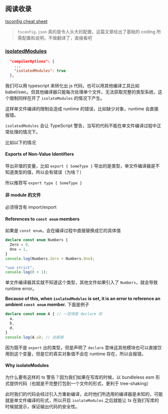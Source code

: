 ## 阅读收录

[tsconfig cheat sheet](https://www.totaltypescript.com/tsconfig-cheat-sheet)

> `tsconfig.json` 真的是令人头大的配置，这篇文章给出了基础的 coding 所需配置和说明，不做翻译了，直接看吧

### [isolatedModules](https://www.typescriptlang.org/tsconfig#isolatedModules)

```json
  "compilerOptions": {
    ...
    "isolatedModules": true
  },
```

我们可以用 typescript 来转化出 js 代码，也可以用其他编译工具比如 babel/swc。但其他编译器只能每次处理单个文件，无法获取完整的类型系统，这个限制同样在开了 `isolateModules` 的情况下产生。

这样单文件编译的限制会造成 runtime 的错误，比如缺少对象，runtime 会直接报错。

`isolatedModules` 会让 TypeScript 警告，当写的代码不能在单文件编译过程中正常处理的情况下。

比如以下的情况

#### Exports of Non-Value Identifiers

导出非值的变量，比如 `export { SomeType }` 导出的是类型，单文件编译器是不知道类型的值，所以会有错误（为啥？）

所以推荐写 `export type { SomeType }`

#### 非 module 的文件

必须得含有 import/export

#### References to `const enum` members

如果是 `const enum`，会在编译过程中直接替换成它的具体值

```typescript
declare const enum Numbers {
  Zero = 0,
  One = 1,
}
console.log(Numbers.Zero + Numbers.One);
```

```js
"use strict";
console.log(0 + 1);
```

单文件编译器其实就不知道这个类型，其他文件如果引入了 `Numbers`，就会导致 runtime error。

**Because of this, when `isolatedModules` is set, it is an error to reference an ambient `const enum` member.** 下面是例子

```typescript
declare const enum A { // 一定得是 declare 的
  a,
  b,
  d,
}
console.log(A.a); // 会报错
```

因为既不是 `export` 出的类型，但是声明了 `declare` 意味这其他模块也可以直接饮用到这个变量，但是它的真实对象值不会在 runtime 存在，所以会报错。

#### Why isolateModules

为什么要有这样的 ts 警告？因为我们如果在写库的时候，以 bundleless esm 形式提供代码（也就是不完整打包到一个文件的形式，更利于 tree-shaking）

此时我们的代码会经过引入方重新编译，此时他们所选用的编译器是未知的，可能就是单文件编译的形式，所以开启 `isolateModules` 之后就能让 ts 在我们写库的时候就提示，保证输出代码的安全性。
